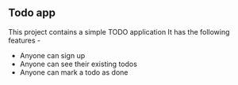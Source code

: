## Todo app

This project contains a simple TODO application
It has the following features -

- Anyone can sign up
- Anyone can see their existing todos
- Anyone can mark a todo as done
